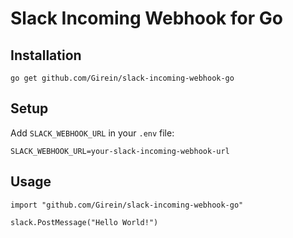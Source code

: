 # Slack Incoming Webhook for Go

## Installation
`go get github.com/Girein/slack-incoming-webhook-go`

## Setup
Add `SLACK_WEBHOOK_URL` in your `.env` file:
```
SLACK_WEBHOOK_URL=your-slack-incoming-webhook-url
```

## Usage
```
import "github.com/Girein/slack-incoming-webhook-go"

slack.PostMessage("Hello World!")
```